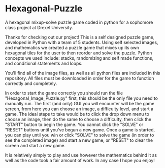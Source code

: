 # Hexagonal-Puzzle
A hexagonal mixup-solve puzzle game coded in python for a sophomore class project at Drexel University.

Thanks for checking out our project! This is a self designed puzzle game, developed in Python with a team of 5 students. Using self selected images, and mathematics we created a puzzle game that mixes up its own hexagonal tiles for the user to then reorder and solve the puzzle. Python concepts we used include: stacks, randomizing and self made functions, and conditional statements and loops.

You'll find all of the image files, as well as all python files are included in this repository. All files must be downloaded in order for the game to function correctly and completely.

In order to start the game correctly you should run the file "Hexagonal_Image_Puzzle.py" first, this should be the only file you need to manually run. The first (and only) GUI you will encounter will be the game screen, from here you can choose an image, a difficulty level, and start a game. The ideal steps to take would be to click the drop down menu to choose an image, then do the same to choose a difficulty, then click the "START" button to begin the game. You cannot click the "SOLVE" or "RESET" buttons until you've begun a new game. Once a game is started, you can play until you win or click "SOLVE" to solve the game (in order to see the completed image) and start a new game, or "RESET" to clear the screen and start a new game.

It is relatively simply to play and use however the mathematics behind it as well as the code took a fair amount of work. In any case I hope you enjoy!
